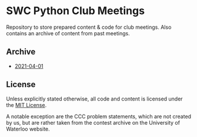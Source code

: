 # SWC Python Club Meetings

Repository to store prepared content & code for club meetings. Also contains an archive of content from past meetings.

## Archive

-   [2021-04-01](./meetings/2021-04-01)

## License

Unless explicitly stated otherwise, all code and content is licensed under the [MIT License](./LICENSE.md).

A notable exception are the CCC problem statements, which are not created by us, but are rather taken from the contest archive on the University of Waterloo website.
